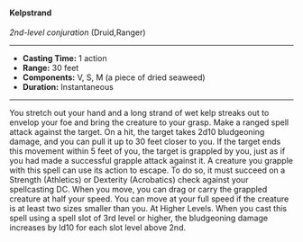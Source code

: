 #### Kelpstrand
*2nd-level conjuration* (Druid,Ranger)
___
- **Casting Time:** 1 action
- **Range:** 30 feet
- **Components:** V, S, M (a piece of dried seaweed)
- **Duration:** Instantaneous
---
You stretch out your hand and a long strand of wet
kelp streaks out to envelop your foe and bring the
creature to your grasp. Make a ranged spell attack
against the target. On a hit, the target takes 2d10
bludgeoning damage, and you can pull it up to 30
feet closer to you. If the target ends this movement
within 5 feet of you, the target is grappled by you,
just as if you had made a successful grapple attack
against it.
A creature you grapple with this spell can use its
action to escape. To do so, it must succeed on a
Strength (Athletics) or Dexterity (Acrobatics) check
against your spellcasting DC.
When you move, you can drag or carry the
grappled creature at half your speed. You can move
at your full speed if the creature is at least two sizes
smaller than you.
At Higher Levels.  When you cast this spell using
a spell slot of 3rd level or higher, the bludgeoning
damage increases by ld10 for each slot level above
2nd.
